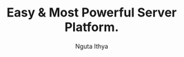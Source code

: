 ---
#preview
title: Easy & Most Powerful Server Platform.
image: img/projects/2.jpg
author: Nguta Ithya
short: Lorem ipsum dolor sit amet, consectetur adipiscing elit, sed do eiusmod tempor incididunt ut labore et dolore magna aliqua.

#full details

---
